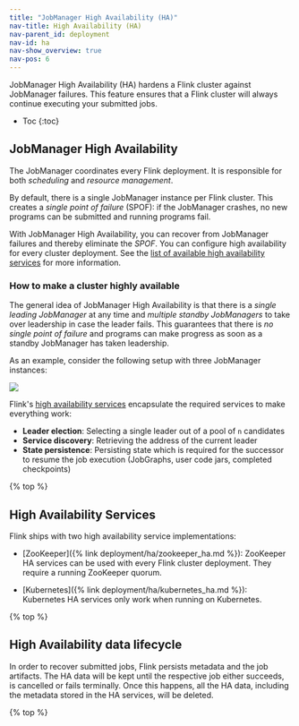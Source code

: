 ```yaml
---
title: "JobManager High Availability (HA)"
nav-title: High Availability (HA)
nav-parent_id: deployment
nav-id: ha
nav-show_overview: true
nav-pos: 6
---
```

<!--
Licensed to the Apache Software Foundation (ASF) under one
or more contributor license agreements.  See the NOTICE file
distributed with this work for additional information
regarding copyright ownership.  The ASF licenses this file
to you under the Apache License, Version 2.0 (the
"License"); you may not use this file except in compliance
with the License.  You may obtain a copy of the License at

  http://www.apache.org/licenses/LICENSE-2.0

Unless required by applicable law or agreed to in writing,
software distributed under the License is distributed on an
"AS IS" BASIS, WITHOUT WARRANTIES OR CONDITIONS OF ANY
KIND, either express or implied.  See the License for the
specific language governing permissions and limitations
under the License.
-->

JobManager High Availability (HA) hardens a Flink cluster against JobManager failures.
This feature ensures that a Flink cluster will always continue executing your submitted jobs.

* Toc
{:toc}

## JobManager High Availability

The JobManager coordinates every Flink deployment. 
It is responsible for both *scheduling* and *resource management*.

By default, there is a single JobManager instance per Flink cluster. 
This creates a *single point of failure* (SPOF): if the JobManager crashes, no new programs can be submitted and running programs fail.

With JobManager High Availability, you can recover from JobManager failures and thereby eliminate the *SPOF*. 
You can configure high availability for every cluster deployment.
See the [list of available high availability services](#high-availability-services) for more information.

### How to make a cluster highly available

The general idea of JobManager High Availability is that there is a *single leading JobManager* at any time and *multiple standby JobManagers* to take over leadership in case the leader fails. 
This guarantees that there is *no single point of failure* and programs can make progress as soon as a standby JobManager has taken leadership. 

As an example, consider the following setup with three JobManager instances:

<img src="{% link /fig/jobmanager_ha_overview.png %}" class="center" />

Flink's [high availability services](#high-availability-services) encapsulate the required services to make everything work:
* **Leader election**: Selecting a single leader out of a pool of `n` candidates
* **Service discovery**: Retrieving the address of the current leader
* **State persistence**: Persisting state which is required for the successor to resume the job execution (JobGraphs, user code jars, completed checkpoints)

{% top %}

## High Availability Services

Flink ships with two high availability service implementations:

* [ZooKeeper]({% link deployment/ha/zookeeper_ha.md %}): 
ZooKeeper HA services can be used with every Flink cluster deployment. 
They require a running ZooKeeper quorum.  

* [Kubernetes]({% link deployment/ha/kubernetes_ha.md %}):
Kubernetes HA services only work when running on Kubernetes.

{% top %}

## High Availability data lifecycle

In order to recover submitted jobs, Flink persists metadata and the job artifacts.
The HA data will be kept until the respective job either succeeds, is cancelled or fails terminally.
Once this happens, all the HA data, including the metadata stored in the HA services, will be deleted.  

{% top %}

